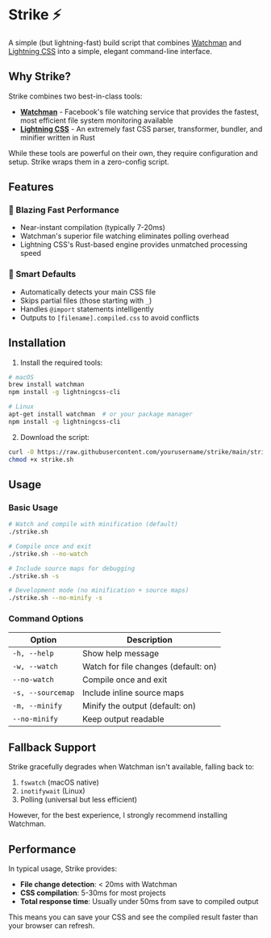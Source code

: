 # Strike ⚡

A simple (but lightning-fast) build script that combines [Watchman](https://facebook.github.io/watchman/) and [Lightning CSS](https://lightningcss.dev/) into a simple, elegant command-line interface.

## Why Strike?

Strike combines two best-in-class tools:

-   **[Watchman](https://facebook.github.io/watchman/)** - Facebook's file watching service that provides the fastest, most efficient file system monitoring available
-   **[Lightning CSS](https://lightningcss.dev/)** - An extremely fast CSS parser, transformer, bundler, and minifier written in Rust

While these tools are powerful on their own, they require configuration and setup. Strike wraps them in a zero-config script.

## Features

### 🚀 Blazing Fast Performance

-   Near-instant compilation (typically 7-20ms)
-   Watchman's superior file watching eliminates polling overhead
-   Lightning CSS's Rust-based engine provides unmatched processing speed

### 🎯 Smart Defaults

-   Automatically detects your main CSS file
-   Skips partial files (those starting with `_`)
-   Handles `@import` statements intelligently
-   Outputs to `[filename].compiled.css` to avoid conflicts

## Installation

1. Install the required tools:

```bash
# macOS
brew install watchman
npm install -g lightningcss-cli

# Linux
apt-get install watchman  # or your package manager
npm install -g lightningcss-cli
```

2. Download the script:

```bash
curl -O https://raw.githubusercontent.com/yourusername/strike/main/strike.sh
chmod +x strike.sh
```

## Usage

### Basic Usage

```bash
# Watch and compile with minification (default)
./strike.sh

# Compile once and exit
./strike.sh --no-watch

# Include source maps for debugging
./strike.sh -s

# Development mode (no minification + source maps)
./strike.sh --no-minify -s
```

### Command Options

| Option            | Description                          |
| ----------------- | ------------------------------------ |
| `-h, --help`      | Show help message                    |
| `-w, --watch`     | Watch for file changes (default: on) |
| `--no-watch`      | Compile once and exit                |
| `-s, --sourcemap` | Include inline source maps           |
| `-m, --minify`    | Minify the output (default: on)      |
| `--no-minify`     | Keep output readable                 |

## Fallback Support

Strike gracefully degrades when Watchman isn't available, falling back to:

1. `fswatch` (macOS native)
2. `inotifywait` (Linux)
3. Polling (universal but less efficient)

However, for the best experience, I strongly recommend installing Watchman.

## Performance

In typical usage, Strike provides:

-   **File change detection**: < 20ms with Watchman
-   **CSS compilation**: 5-30ms for most projects
-   **Total response time**: Usually under 50ms from save to compiled output

This means you can save your CSS and see the compiled result faster than your browser can refresh.
